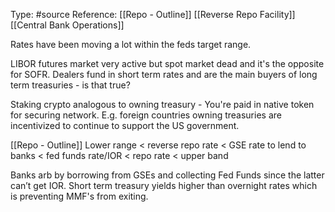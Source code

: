 Type: #source 
Reference: [[Repo - Outline]]
[[Reverse Repo Facility]]
[[Central Bank Operations]]

Rates have been moving a lot within the feds target range.


LIBOR futures market very active but spot market dead and it's the opposite for SOFR.
Dealers fund in short term rates and are the main buyers of long term treasuries - is that true?

Staking crypto analogous to owning treasury - You're paid in native token for securing network. E.g. foreign countries owning treasuries are incentivized to continue to support the US government. 



[[Repo - Outline]]
Lower range < reverse repo rate < GSE rate to lend to banks < fed funds rate/IOR < repo rate < upper band

Banks arb by borrowing from GSEs and collecting Fed Funds since the latter can’t get IOR.
Short term treasury yields higher than overnight rates which is preventing MMF's from exiting.  

